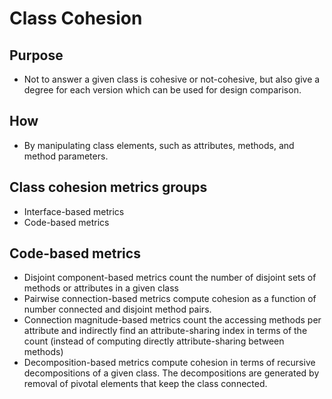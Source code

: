 # Class Cohesion

## Purpose

- Not to answer a given class is cohesive or not-cohesive, but also give a degree for each version which can be used for design comparison.

## How

- By manipulating class elements, such as attributes, methods, and method parameters.

## Class cohesion metrics groups

- Interface-based metrics
- Code-based metrics

## Code-based metrics

- Disjoint component-based metrics count the number of disjoint sets of methods or attributes in a given class
- Pairwise connection-based metrics compute cohesion as a function of number connected and disjoint method pairs.
- Connection magnitude-based metrics count the accessing methods per attribute and indirectly find an attribute-sharing index in terms of the count (instead of computing directly attribute-sharing between methods)
- Decomposition-based metrics compute cohesion in terms of recursive decompositions of a given class. The decompositions are generated by removal of pivotal elements that keep the class connected.